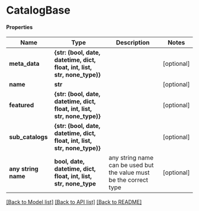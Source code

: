 # CatalogBase

#### Properties
Name | Type | Description | Notes
------------ | ------------- | ------------- | -------------
**meta_data** | **{str: (bool, date, datetime, dict, float, int, list, str, none_type)}** |  | [optional] 
**name** | **str** |  | [optional] 
**featured** | **{str: (bool, date, datetime, dict, float, int, list, str, none_type)}** |  | [optional] 
**sub_catalogs** | **{str: (bool, date, datetime, dict, float, int, list, str, none_type)}** |  | [optional] 
**any string name** | **bool, date, datetime, dict, float, int, list, str, none_type** | any string name can be used but the value must be the correct type | [optional]

[[Back to Model list]](../README.md#documentation-for-models) [[Back to API list]](../README.md#documentation-for-api-endpoints) [[Back to README]](../README.md)

